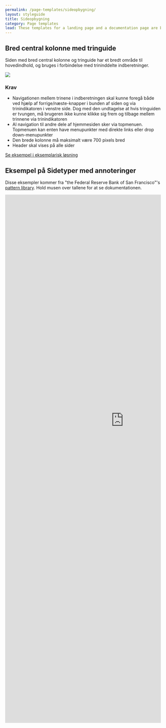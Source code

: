 ```yaml
---
permalink: /page-templates/sideopbygning/
layout: styleguide
title: Sideopbygning
category: Page templates
lead: These templates for a landing page and a documentation page are built from some of the components of the U.S. Web Design Standards. Each of these pages is flexible; you can add or remove components or sub-components to suit your needs. These templates are great starting point for prototyping or for trying the Standards to see if they’re a good fit for you.
---
```


## Bred central kolonne med tringuide

Siden med bred central kolonne og tringuide har et bredt område til hovedindhold, og bruges i forbindelse med trininddelte indberetninger.

<img src="{{ site.baseurl }}/img/bred_trin.png">

### Krav

* Navigationen mellem trinene i indberetningen skal kunne foregå både ved hjælp af forrige/næste-knapper i bunden af siden og via trinindikatoren i venstre side. Dog med den undtagelse at hvis tringuiden er tvungen, må brugeren ikke kunne klikke sig frem og tilbage mellem trinnene via trinindikatoren
* Al navigation til andre dele af hjemmesiden sker via topmenuen. Topmenuen kan enten have menupunkter med direkte links eller drop down-menupunkter
* Den brede kolonne må maksimalt være 700 pixels bred
* Header skal vises på alle sider

<a href="http://designmanual.virk.dk/virkdesign/designmanualv201/eksempel03-1.html" target="_blank" title="Eksemplarisk løsning">Se eksempel i eksemplarisk løsning</a>

## Eksempel på Sidetyper med annoteringer

Disse eksempler kommer fra "the Federal Reserve Bank of San Francisco"'s <a href="https://sfwebteam.github.io/public-web-front-end/out/section-4.html" target="_blank" title="FRBSF pattern library annotations">pattern library</a>. Hold musen over tallene for at se dokumentationen.

<div style="overflow: hidden; max-width: 736px;">
<iframe scrolling="no" src="https://sfwebteam.github.io/public-web-front-end/annotated-templates/cash-landing.html" style="border: 0px none; margin-left: -80px; height: 1959px; margin-top: -250px; width: 926px;">
</iframe>
</div>